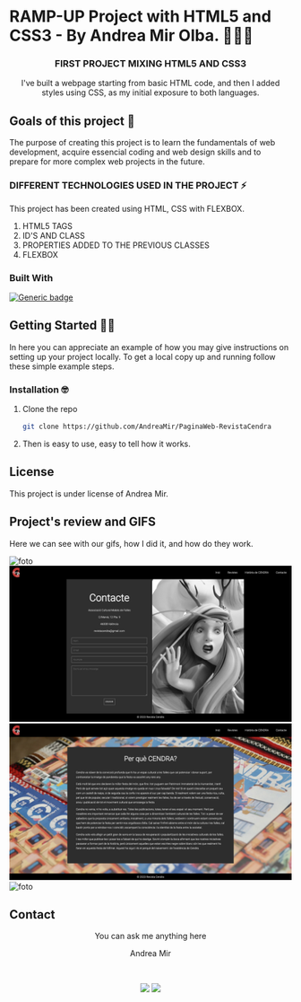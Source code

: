 # RAMP-UP Project with HTML5 and CSS3 - By Andrea Mir Olba. 👩🏻‍💻

<h3 align="center">FIRST PROJECT MIXING HTML5 AND CSS3</h3>

<p align="center">I've built a webpage starting from basic HTML code, and then I added styles using CSS, as my initial exposure to both languages. </p>

## Goals of this project 🎯

The purpose of creating this project is to learn the fundamentals of web development, acquire essencial coding and web design skills and to prepare for more complex web projects in the future. 

### DIFFERENT TECHNOLOGIES USED IN THE PROJECT ⚡️

This project has been created using HTML, CSS with FLEXBOX. 
<objectives>
  <ol>
    <li>HTML5 TAGS</li>
    <li>ID'S AND CLASS</a></li>
    <li>PROPERTIES ADDED TO THE PREVIOUS CLASSES</a></li>
    <li>FLEXBOX</a></li>
  </ol>
</objectives>

### Built With 

[![Generic badge](https://img.shields.io/badge/<HTML5>-<CSS3>-<COLOR>.svg)](https://shields.io/)

## Getting Started 💪🏻

In here you can appreciate an example of how you may give instructions on setting up your project locally.
To get a local copy up and running follow these simple example steps.

### Installation 🤓

1. Clone the repo
    ```sh
    git clone https://github.com/AndreaMir/PaginaWeb-RevistaCendra
    ```
2. Then is easy to use, easy to tell how it works.

## License

This project is under license of Andrea Mir.

## Project's review and GIFS

Here we can see with our gifs, how I did it, and how do they work.

![foto](img/rwColeccio.png)
![foto](img/rwContacte.png)
![foto](img/rwHistoria.png)
![foto](img/video_coleccion.gif)

## Contact 


<p align="center" >You can ask me anything here</p>
<p align="center" >Andrea Mir</p>
</br>
<p align="center">
<a href = "mailto:andreamirolba@gmail.com"><img src="https://img.shields.io/badge/-Gmail-%23333?style=for-the-badge&logo=gmail&logoColor=white" target="_blank"></a>
    <a href="https://www.linkedin.com/in/andreamirolba/" target="_blank"><img src="https://img.shields.io/badge/-LinkedIn-%230077B5?style=for-the-badge&logo=linkedin&logoColor=white" target="_blank"></a> 